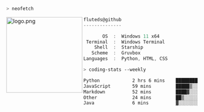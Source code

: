 ```zsh
> neofetch
```

<!--img align="left" src="https://github.com/fluteds.png" alt="logo.png" width="200"/>-->
<img align="left" src="https://external-content.duckduckgo.com/iu/?u=https%3A%2F%2F78.media.tumblr.com%2F975fca5f82161b190efdcaa05ffbd4ec%2Ftumblr_p6q6m9TJF01x3p3jmo1_500.png&f=1&nofb=1" alt="logo.png" width="200"/>

```csharp
fluteds@github
--------------

       OS  :  Windows 11 x64
 Terminal  :  Windows Terminal
    Shell  :  Starship
   Scheme  :  Gruvbox
Languages  :  Python, HTML, CSS
```

```zsh
> coding-stats --weekly
```

<!--START_SECTION:waka-->

```txt
Python            2 hrs 6 mins    ███████████▒░░░░░░░░░░░░░   45.04 %
JavaScript        59 mins         █████▒░░░░░░░░░░░░░░░░░░░   21.09 %
Markdown          52 mins         ████▓░░░░░░░░░░░░░░░░░░░░   18.77 %
Other             24 mins         ██▒░░░░░░░░░░░░░░░░░░░░░░   08.74 %
Java              6 mins          ▓░░░░░░░░░░░░░░░░░░░░░░░░   02.39 %
```

<!--END_SECTION:waka-->
